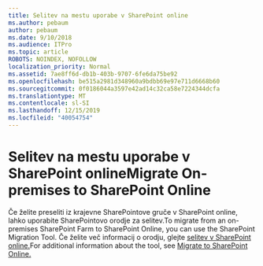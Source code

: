 ```yaml
---
title: Selitev na mestu uporabe v SharePoint online
ms.author: pebaum
author: pebaum
ms.date: 9/10/2018
ms.audience: ITPro
ms.topic: article
ROBOTS: NOINDEX, NOFOLLOW
localization_priority: Normal
ms.assetid: 7ae8ff6d-db1b-403b-9707-6fe6da75be92
ms.openlocfilehash: be515a2981d348960a9bdbb69e97e711d6668b60
ms.sourcegitcommit: 0f0186044a3597e42ad14c32ca58e7224344dcfa
ms.translationtype: MT
ms.contentlocale: sl-SI
ms.lasthandoff: 12/15/2019
ms.locfileid: "40054754"
---
```

# <a name="migrate-on-premises-to-sharepoint-online"></a><span data-ttu-id="03909-102">Selitev na mestu uporabe v SharePoint online</span><span class="sxs-lookup"><span data-stu-id="03909-102">Migrate On-premises to SharePoint Online</span></span>

<span data-ttu-id="03909-103">Če želite preseliti iz krajevne SharePointove gruče v SharePoint online, lahko uporabite SharePointovo orodje za selitev.</span><span class="sxs-lookup"><span data-stu-id="03909-103">To migrate from an on-premises SharePoint Farm to SharePoint Online, you can use the SharePoint Migration Tool.</span></span> <span data-ttu-id="03909-104">Če želite več informacij o orodju, glejte [selitev v SharePoint online.](https://go.microsoft.com/fwlink/?linkid=2019574)</span><span class="sxs-lookup"><span data-stu-id="03909-104">For additional information about the tool, see [Migrate to SharePoint Online.](https://go.microsoft.com/fwlink/?linkid=2019574)</span></span>
  

